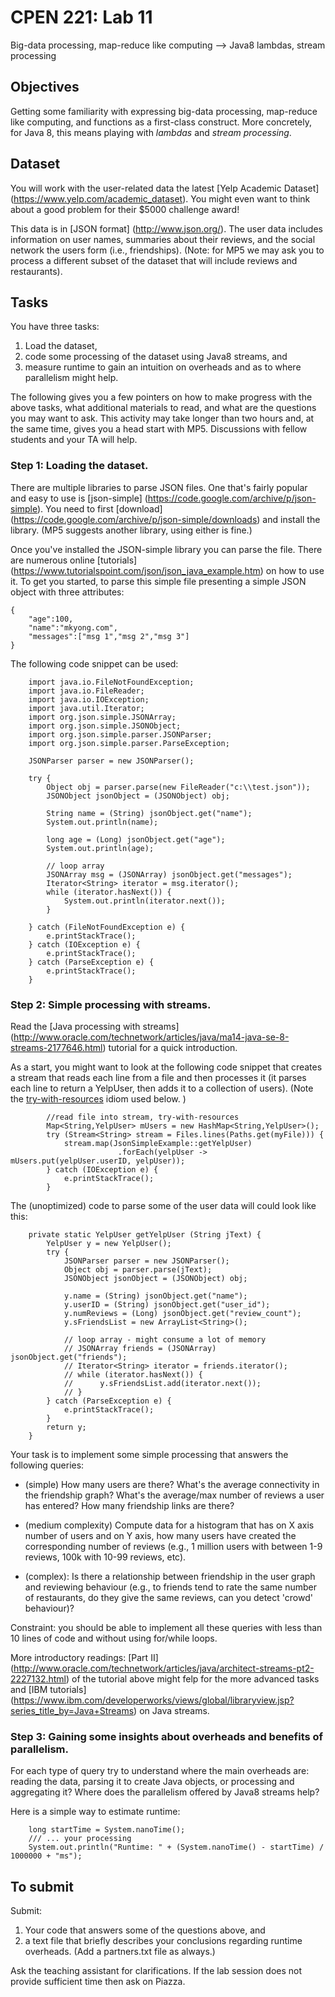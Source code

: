 CPEN 221: Lab 11
====
Big-data processing, map-reduce like computing --> Java8 lambdas, stream processing

## Objectives
 
Getting some familiarity with expressing big-data processing, map-reduce like computing, and functions as a first-class construct. More concretely, for Java 8, this means playing with *lambdas* and *stream processing*. 

## Dataset
 
You will work with the user-related data the latest [Yelp Academic Dataset] (https://www.yelp.com/academic_dataset). You might even want to think about a good problem for their $5000 challenge award! 

This data is in [JSON format] (http://www.json.org/).  The user data includes information on user names, summaries about their reviews, and the social network the users form (i.e., friendships).   (Note: for MP5 we may ask you to process a different subset of the dataset that will include reviews and restaurants).

## Tasks 

You have three tasks:
 
1. Load the dataset,
2. code some processing of the dataset using Java8 streams, and 
3. measure runtime to gain an intuition on overheads and as to where parallelism might help. 

The following gives you a few pointers on how to make progress with the above tasks, what additional materials to read, and what are the questions you may want to ask.  This activity may take longer than two hours and, at the same time, gives you a head start with MP5. Discussions with fellow students and your TA will help.


### Step 1: Loading the dataset. 

There are multiple libraries to parse JSON files.  One that's fairly popular and easy to use is [json-simple] (https://code.google.com/archive/p/json-simple).   You need to first [download] (https://code.google.com/archive/p/json-simple/downloads) and install the library.  (MP5 suggests another library, using either is fine.)

Once you've installed the JSON-simple library you can parse the file.  There are numerous online [tutorials] (https://www.tutorialspoint.com/json/json_java_example.htm) on how to use it. To get you started, to parse this simple file presenting a simple JSON object with three attributes: 

```
{
	"age":100,
	"name":"mkyong.com",
	"messages":["msg 1","msg 2","msg 3"]
} 
```

The following code snippet can be used:

```
	import java.io.FileNotFoundException;
	import java.io.FileReader;
	import java.io.IOException;
	import java.util.Iterator;
	import org.json.simple.JSONArray;
	import org.json.simple.JSONObject;
	import org.json.simple.parser.JSONParser;
	import org.json.simple.parser.ParseException;

	JSONParser parser = new JSONParser();

	try {
		Object obj = parser.parse(new FileReader("c:\\test.json"));
		JSONObject jsonObject = (JSONObject) obj;

		String name = (String) jsonObject.get("name");
		System.out.println(name);

		long age = (Long) jsonObject.get("age");
		System.out.println(age);

		// loop array
		JSONArray msg = (JSONArray) jsonObject.get("messages");
		Iterator<String> iterator = msg.iterator();
		while (iterator.hasNext()) {
			System.out.println(iterator.next());
		}

	} catch (FileNotFoundException e) {
		e.printStackTrace();
	} catch (IOException e) {
		e.printStackTrace();
	} catch (ParseException e) {
		e.printStackTrace();
	}
```



### Step 2: Simple processing with streams.

Read the [Java processing with streams] (http://www.oracle.com/technetwork/articles/java/ma14-java-se-8-streams-2177646.html) tutorial for a quick introduction.   

As a start, you might want to look at the following code snippet that creates a stream that reads each line from a file and then processes it (it parses each line to return a YelpUser, then adds it to a collection of users).  (Note the [try-with-resources](https://docs.oracle.com/javase/tutorial/essential/exceptions/tryResourceClose.html) idiom used below. 
)

```
    	//read file into stream, try-with-resources
    	Map<String,YelpUser> mUsers = new HashMap<String,YelpUser>();
    	try (Stream<String> stream = Files.lines(Paths.get(myFile))) {
    		stream.map(JsonSimpleExample::getYelpUser)
    					.forEach(yelpUser -> mUsers.put(yelpUser.userID, yelpUser));
    	} catch (IOException e) {
    		e.printStackTrace();
    	}
```

The (unoptimized) code to parse some of the user data will could look like this: 

```
    private static YelpUser getYelpUser (String jText) {
    	YelpUser y = new YelpUser();
    	try { 
    		JSONParser parser = new JSONParser();
    		Object obj = parser.parse(jText);
    		JSONObject jsonObject = (JSONObject) obj;

    		y.name = (String) jsonObject.get("name");
    		y.userID = (String) jsonObject.get("user_id");
    		y.numReviews = (Long) jsonObject.get("review_count");
    		y.sFriendsList = new ArrayList<String>();

    		// loop array - might consume a lot of memory
    		// JSONArray friends = (JSONArray) jsonObject.get("friends");
    		// Iterator<String> iterator = friends.iterator();
    		// while (iterator.hasNext()) {
    		// 	    y.sFriendsList.add(iterator.next());
    		// }
    	} catch (ParseException e) {
    		e.printStackTrace();
    	}
    	return y;
    }
```


Your task is to implement some simple processing that answers the following queries:  

* (simple) How many users are there?  What's the average connectivity in the friendship graph?  What's the average/max number of reviews a user has entered? How many friendship links are there?  

* (medium complexity) Compute data for a histogram that has on X axis number of users and on Y axis, how many users have created the corresponding number of reviews (e.g., 1 million users with between 1-9 reviews, 100k with 10-99 reviews, etc).  

* (complex):  Is there a relationship between friendship in the user graph and reviewing behaviour (e.g., to friends tend to rate the same number of restaurants,  do they give the same reviews, can you detect 'crowd' behaviour)?  

Constraint: you should be able to implement all these queries with less than 10 lines of code and  without using for/while loops. 

More introductory readings: [Part II] (http://www.oracle.com/technetwork/articles/java/architect-streams-pt2-2227132.html) of the tutorial above might felp for the more advanced tasks and [IBM tutorials] (https://www.ibm.com/developerworks/views/global/libraryview.jsp?series_title_by=Java+Streams) on Java streams.


### Step 3: Gaining some insights about overheads and benefits of parallelism. 

For each type of query try to understand where the main overheads are:  reading the data, parsing it to create Java objects, or processing and aggregating it?   Where does the parallelism offered by Java8 streams help? 

Here is a simple way to estimate runtime: 

```
    long startTime = System.nanoTime();
    /// ... your processing
    System.out.println("Runtime: " + (System.nanoTime() - startTime) / 1000000 + "ms");
```

## To submit

Submit: 

1. Your code that answers some of the questions above, and
2. a text file that briefly describes your conclusions regarding runtime overheads. (Add a partners.txt file as always.)

Ask the teaching assistant for clarifications. If the lab session does not provide sufficient time then ask on Piazza.
